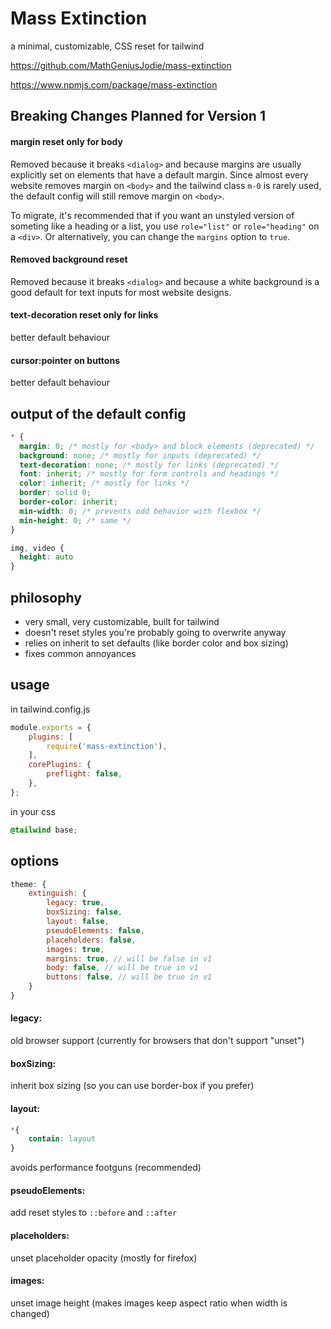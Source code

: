 # Mass Extinction

a minimal, customizable, CSS reset for tailwind

<https://github.com/MathGeniusJodie/mass-extinction>

<https://www.npmjs.com/package/mass-extinction>

## Breaking Changes Planned for Version 1

#### margin reset only for body

Removed because it breaks `<dialog>` and because margins are usually explicitly set on elements that have a default margin. Since almost every website removes margin on `<body>` and the tailwind class `m-0` is rarely used, the default config will still remove margin on `<body>`.

To migrate, it's recommended that if you want an unstyled version of someting like a heading or a list, you use `role="list"` or `role="heading"` on a `<div>`. Or alternatively, you can change the `margins` option to `true`.

#### Removed background reset

Removed because it breaks `<dialog>` and because a white background is a good default for text inputs for most website designs.

#### text-decoration reset only for links

better default behaviour

#### cursor:pointer on buttons

better default behaviour

## output of the default config

```css
* {
  margin: 0; /* mostly for <body> and block elements (deprecated) */
  background: none; /* mostly for inputs (deprecated) */
  text-decoration: none; /* mostly for links (deprecated) */
  font: inherit; /* mostly for form controls and headings */
  color: inherit; /* mostly for links */
  border: solid 0; 
  border-color: inherit;
  min-width: 0; /* prevents odd behavior with flexbox */
  min-height: 0; /* same */
}

img, video {
  height: auto
}
```

## philosophy

* very small, very customizable, built for tailwind
* doesn't reset styles you're probably going to overwrite anyway
* relies on inherit to set defaults (like border color and box sizing)
* fixes common annoyances

## usage

in tailwind.config.js

```js
module.exports = {
	plugins: [
		require('mass-extinction'),
	],
	corePlugins: {
		preflight: false,
	},
};
```

in your css

```css
@tailwind base;
```

## options

```js
theme: {
	extinguish: {
		legacy: true,
		boxSizing: false,
		layout: false,
		pseudoElements: false,
		placeholders: false,
		images: true,
		margins: true, // will be false in v1
		body: false, // will be true in v1
		buttons: false, // will be true in v1
	}
}
```

#### legacy:

old browser support (currently for browsers that don't support "unset")

#### boxSizing:

inherit box sizing (so you can use border-box if you prefer)

#### layout:

```css
*{
	contain: layout
}
```

avoids performance footguns (recommended)


#### pseudoElements:

add reset styles to `::before` and `::after`

#### placeholders:

unset placeholder opacity (mostly for firefox)

#### images:

unset image height (makes images keep aspect ratio when width is changed)